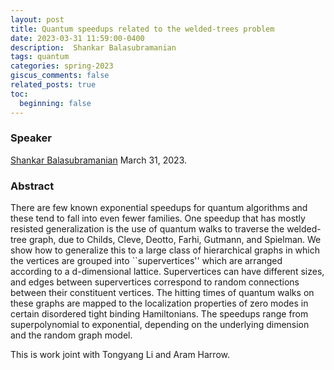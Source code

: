 ```yaml
---
layout: post
title: Quantum speedups related to the welded-trees problem
date: 2023-03-31 11:59:00-0400
description:  Shankar Balasubramanian
tags: quantum
categories: spring-2023
giscus_comments: false
related_posts: true
toc:
  beginning: false
---
```


### Speaker 

[Shankar Balasubramanian](https://physics.mit.edu/faculty/shankar-balasubramanian/)
March 31, 2023. 


### Abstract
There are few known exponential speedups for quantum algorithms and these tend to fall into even fewer families.  One speedup that has mostly resisted generalization is the use of quantum walks to traverse the welded-tree graph, due to Childs, Cleve, Deotto, Farhi, Gutmann, and Spielman.  We show how to generalize this to a large class of hierarchical graphs in which the vertices are grouped into ``supervertices'' which are arranged according to a d-dimensional lattice.  Supervertices can have different sizes, and edges between supervertices correspond to random connections between their constituent vertices.  The hitting times of quantum walks on these graphs are mapped to the localization properties of zero modes in certain disordered tight binding Hamiltonians.  The speedups range from superpolynomial to exponential, depending on the underlying dimension and the random graph model.

This is work joint with Tongyang Li and Aram Harrow.
